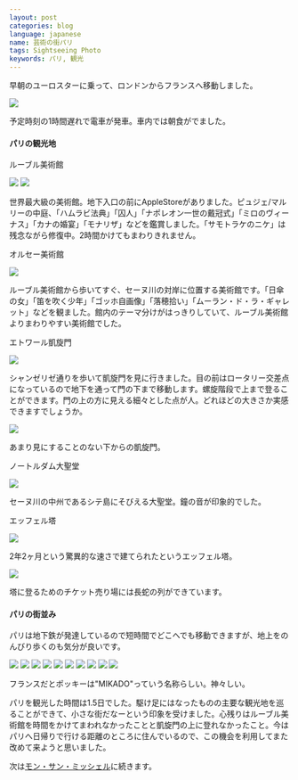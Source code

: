 ```yaml
---
layout: post
categories: blog
language: japanese
name: 芸術の街パリ
tags: Sightseeing Photo
keywords: パリ, 観光
---
```


早朝のユーロスターに乗って、ロンドンからフランスへ移動しました。

<img src="https://dl.dropboxusercontent.com/u/12208857/img/paris01.JPG" class="image-on-frame image-fade">

予定時刻の1時間遅れで電車が発車。車内では朝食がでました。

#### パリの観光地

<p class="injection-center">ルーブル美術館</p>

<img src="https://dl.dropboxusercontent.com/u/12208857/img/paris02.JPG" class="image-on-frame image-fade">

<img src="https://dl.dropboxusercontent.com/u/12208857/img/paris02_1.JPG" class="image-on-frame image-fade">

世界最大級の美術館。地下入口の前にAppleStoreがありました。ピュジェ/マルリーの中庭、「ハムラビ法典」「囚人」「ナポレオン一世の戴冠式」「ミロのヴィーナス」「カナの婚宴」「モナリザ」などを鑑賞しました。「サモトラケのニケ」は残念ながら修復中。2時間かけてもまわりきれません。

<p class="injection-center">オルセー美術館</p>

<img src="https://dl.dropboxusercontent.com/u/12208857/img/paris03.JPG" class="image-on-frame image-fade">

ルーブル美術館から歩いてすぐ、セーヌ川の対岸に位置する美術館です。「日傘の女」「笛を吹く少年」「ゴッホ自画像」「落穂拾い」「ムーラン・ド・ラ・ギャレット」などを観ました。館内のテーマ分けがはっきりしていて、ルーブル美術館よりまわりやすい美術館でした。

<p class="injection-center">エトワール凱旋門</p>

<img src="https://dl.dropboxusercontent.com/u/12208857/img/paris04.JPG" class="image-on-frame image-fade">

シャンゼリゼ通りを歩いて凱旋門を見に行きました。目の前はロータリー交差点になっているので地下を通って門の下まで移動します。螺旋階段で上まで登ることができます。門の上の方に見える細々とした点が人。どれほどの大きさか実感できますでしょうか。

<img src="https://dl.dropboxusercontent.com/u/12208857/img/paris05.JPG" class="image-on-frame image-fade">

あまり見にすることのない下からの凱旋門。

<p class="injection-center">ノートルダム大聖堂</p>

<img src="https://dl.dropboxusercontent.com/u/12208857/img/paris07.JPG" class="image-on-frame-small image-fade">

セーヌ川の中州であるシテ島にそびえる大聖堂。鐘の音が印象的でした。

<p class="injection-center">エッフェル塔</p>

<img src="https://dl.dropboxusercontent.com/u/12208857/img/paris08.JPG" class="image-on-frame image-fade">

2年2ヶ月という驚異的な速さで建てられたというエッフェル塔。

<img src="https://dl.dropboxusercontent.com/u/12208857/img/paris09.JPG" class="image-on-frame image-fade">

塔に登るためのチケット売り場には長蛇の列ができています。

#### パリの街並み

パリは地下鉄が発達しているので短時間でどこへでも移動できますが、地上をのんびり歩くのも気分が良いです。

<img src="https://dl.dropboxusercontent.com/u/12208857/img/paris11.JPG" class="image-on-frame image-fade">

<img src="https://dl.dropboxusercontent.com/u/12208857/img/paris12.JPG" class="image-on-frame image-fade">

<img src="https://dl.dropboxusercontent.com/u/12208857/img/paris13.JPG" class="image-on-frame image-fade">

<img src="https://dl.dropboxusercontent.com/u/12208857/img/paris14.JPG" class="image-on-frame image-fade">

<img src="https://dl.dropboxusercontent.com/u/12208857/img/paris15.JPG" class="image-on-frame image-fade">

<img src="https://dl.dropboxusercontent.com/u/12208857/img/paris16.JPG" class="image-on-frame image-fade">

<img src="https://dl.dropboxusercontent.com/u/12208857/img/paris21.JPG" class="image-on-frame image-fade">

<img src="https://dl.dropboxusercontent.com/u/12208857/img/paris22.JPG" class="image-on-frame image-fade">

<img src="https://dl.dropboxusercontent.com/u/12208857/img/paris23.JPG" class="image-on-frame image-fade">

<img src="https://dl.dropboxusercontent.com/u/12208857/img/paris24.JPG" class="image-on-frame image-fade">

フランスだとポッキーは"MIKADO"っていう名称らしい。神々しい。

パリを観光した時間は1.5日でした。駆け足にはなったものの主要な観光地を巡ることができて、小さな街だなーという印象を受けました。心残りはルーブル美術館を時間をかけてまわれなかったことと凱旋門の上に登れなかったこと。今はパリへ日帰りで行ける距離のところに住んでいるので、この機会を利用してまた改めて来ようと思いました。

次は[モン・サン・ミッシェル](http://mrk1869.com/blog/paris/)に続きます。
